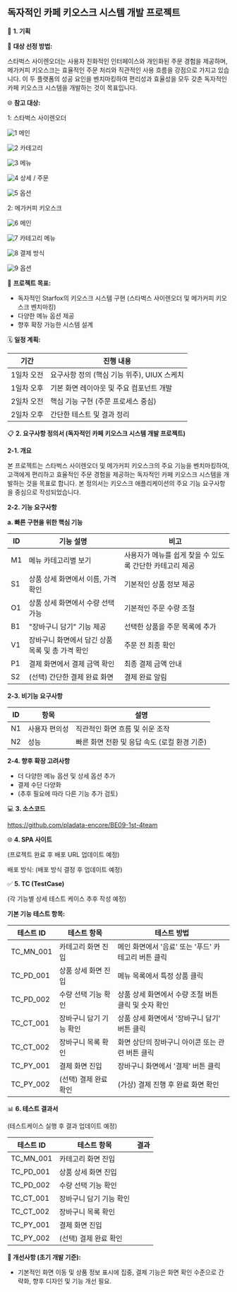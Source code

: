 ## **독자적인 카페 키오스크 시스템 개발 프로젝트**

📝 **1. 기획**

📌 **대상 선정 방법:**

스타벅스 사이렌오더는 사용자 친화적인 인터페이스와 개인화된 주문 경험을 제공하며, 메가커피 키오스크는 효율적인 주문 처리와 직관적인 사용 흐름을 강점으로 가지고 있습니다. 이 두 플랫폼의 성공 요인을 벤치마킹하여 편리성과 효율성을 모두 갖춘 독자적인 카페 키오스크 시스템을 개발하는 것이 목표입니다.

🌐 **참고 대상:**

1: 스타벅스 사이렌오더


![1](https://github.com/user-attachments/assets/b7c33059-29e3-4c0a-ae31-be0e65666524)
메인

![2](https://github.com/user-attachments/assets/18a29d55-2fd2-45db-a143-c448c5f08a5b)
카테고리

![3](https://github.com/user-attachments/assets/c9a32db2-3d4a-45eb-8347-a9c296e7334e)
메뉴

![4](https://github.com/user-attachments/assets/530bff36-b98d-4779-85a6-985d034b7cac)
상세 / 주문

![5](https://github.com/user-attachments/assets/e806920d-a22e-4763-b99a-75b673631440)
옵션

2: 메가커피 키오스크

![6](https://github.com/user-attachments/assets/5f06cf7d-adb6-416d-a55a-0d29dc5419fb)
메인

![7](https://github.com/user-attachments/assets/26587342-9894-4ae8-a647-cbac676c7c8a)
카테고리 메뉴

![8](https://github.com/user-attachments/assets/c1ad7912-9596-4564-b2c9-870771761c8f)
결제 방식

![9](https://github.com/user-attachments/assets/49645219-6c54-4cc6-86b7-dc83680155c3)
옵션

🎯 **프로젝트 목표:**

- 독자적인  Starfox의 키오스크 시스템 구현 (스타벅스 사이렌오더 및 메가커피 키오스크 벤치마킹)
- 다양한 메뉴 옵션 제공
- 향후 확장 가능한 시스템 설계

🗓 **일정 계획:**

| 기간 | 진행 내용 |
| --- | --- |
| 1일차 오전 | 요구사항 정의 (핵심 기능 위주), UIUX 스케치 |
| 1일차 오후 | 기본 화면 레이아웃 및 주요 컴포넌트 개발 |
| 2일차 오전 | 핵심 기능 구현 (주문 프로세스 중심) |
| 2일차 오후 | 간단한 테스트 및 결과 정리 |

📋 **2. 요구사항 정의서 (독자적인 카페 키오스크 시스템 개발 프로젝트)**

**2-1. 개요**

본 프로젝트는 스타벅스 사이렌오더 및 메가커피 키오스크의 주요 기능을 벤치마킹하여, 고객에게 편리하고 효율적인 주문 경험을 제공하는 독자적인 카페 키오스크 시스템을 개발하는 것을 목표로 합니다. 본 정의서는 키오스크 애플리케이션의 주요 기능 요구사항을 중심으로 작성되었습니다.

**2-2. 기능 요구사항**

**a. 빠른 구현을 위한 핵심 기능**

| ID | 기능 설명 | 비고 |
| --- | --- | --- |
| M1 | 메뉴 카테고리별 보기 | 사용자가 메뉴를 쉽게 찾을 수 있도록 간단한 카테고리 제공 |
| S1 | 상품 상세 화면에서 이름, 가격 확인 | 기본적인 상품 정보 제공 |
| O1 | 상품 상세 화면에서 수량 선택 가능 | 기본적인 주문 수량 조절 |
| B1 | "장바구니 담기" 기능 제공 | 선택한 상품을 주문 목록에 추가 |
| V1 | 장바구니 화면에서 담긴 상품 목록 및 총 가격 확인 | 주문 전 최종 확인 |
| P1 | 결제 화면에서 결제 금액 확인 | 최종 결제 금액 안내 |
| S2 | (선택) 간단한 결제 완료 화면 | 결제 완료 알림 |

**2-3. 비기능 요구사항**

| ID | 항목 | 설명 |
| --- | --- | --- |
| N1 | 사용자 편의성 | 직관적인 화면 흐름 및 쉬운 조작 |
| N2 | 성능 | 빠른 화면 전환 및 응답 속도 (로컬 환경 기준) |

**2-4. 향후 확장 고려사항**

- 더 다양한 메뉴 옵션 및 상세 옵션 추가
- 결제 수단 다양화
- (추후 필요에 따라 다른 기능 추가 검토)

💻 **3. 소스코드**

https://github.com/pladata-encore/BE09-1st-4team

🌐 **4. SPA 사이트**

(프로젝트 완료 후 배포 URL 업데이트 예정)

배포 방식: (배포 방식 결정 후 업데이트 예정)

✅ **5. TC (TestCase)**

(각 기능별 상세 테스트 케이스 추후 작성 예정)

**기본 기능 테스트 항목:**

| 테스트 ID | 테스트 항목 | 테스트 방법 |
| --- | --- | --- |
| TC_MN_001 | 카테고리 화면 진입 | 메인 화면에서 '음료' 또는 '푸드' 카테고리 버튼 클릭 |
| TC_PD_001 | 상품 상세 화면 진입 | 메뉴 목록에서 특정 상품 클릭 |
| TC_PD_002 | 수량 선택 기능 확인 | 상품 상세 화면에서 수량 조절 버튼 클릭 및 숫자 확인 |
| TC_CT_001 | 장바구니 담기 기능 확인 | 상품 상세 화면에서 '장바구니 담기' 버튼 클릭 |
| TC_CT_002 | 장바구니 목록 확인 | 화면 상단의 장바구니 아이콘 또는 관련 버튼 클릭 |
| TC_PY_001 | 결제 화면 진입 | 장바구니 화면에서 '결제' 버튼 클릭 |
| TC_PY_002 | (선택) 결제 완료 확인 | (가상) 결제 진행 후 완료 화면 확인 |

📊 **6. 테스트 결과서**

(테스트케이스 실행 후 결과 업데이트 예정)

| 테스트 ID | 테스트 항목 | 결과 |
| --- | --- | --- |
| TC_MN_001 | 카테고리 화면 진입 |  |
| TC_PD_001 | 상품 상세 화면 진입 |  |
| TC_PD_002 | 수량 선택 기능 확인 |  |
| TC_CT_001 | 장바구니 담기 기능 확인 |  |
| TC_CT_002 | 장바구니 목록 확인 |  |
| TC_PY_001 | 결제 화면 진입 |  |
| TC_PY_002 | (선택) 결제 완료 확인 |  |

**📌 개선사항 (초기 개발 기준):** 

- 기본적인 화면 이동 및 상품 정보 표시에 집중, 결제 기능은 화면 확인 수준으로 간략화, 향후 디자인 및 기능 개선 필요.
